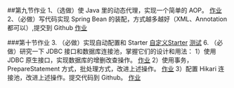 ##第九节作业
1、（选做）使 Java 里的动态代理，实现一个简单的 AOP。
[作业](https://github.com/licly/JAVA-01/blob/main/Week_05/framework/src/main/java/com/charlie/course9/JdkProxyAop.java)
2、（必做）写代码实现 Spring Bean 的装配，方式越多越好（XML、Annotation 都可以）,提交到 Github
[作业](https://github.com/licly/JAVA-01/blob/main/Week_05/framework/src/main/java/com/charlie/course9/SpringBeanCreation.java)

###第十节作业
3. （必做）实现自动配置和 Starter
[自定义Starter](https://github.com/licly/JAVA-01/tree/main/Week_05/my-starter-demo/my-starter)
[测试](https://github.com/licly/JAVA-01/blob/main/Week_05/my-starter-demo/starter-test/src/main/java/com/StarterTestApplication.java)
6. （必做）研究一下 JDBC 接口和数据库连接池，掌握它们的设计和用法：
1）使用 JDBC 原生接口，实现数据库的增删改查操作。
[作业](https://github.com/licly/JAVA-01/blob/main/Week_05/framework/src/main/java/com/charlie/course10/jdbc/JdbcDemo.java)
2）使用事务，PrepareStatement 方式，批处理方式，改进上述操作。
[作业](https://github.com/licly/JAVA-01/blob/main/Week_05/framework/src/main/java/com/charlie/course10/jdbc/JdbcBatchDemo.java)
3）配置 Hikari 连接池，改进上述操作。提交代码到 Github。
[作业](https://github.com/licly/JAVA-01/blob/main/Week_05/framework/src/main/java/com/charlie/course10/jdbc/hikari/HikariJdbcDemo.java)
